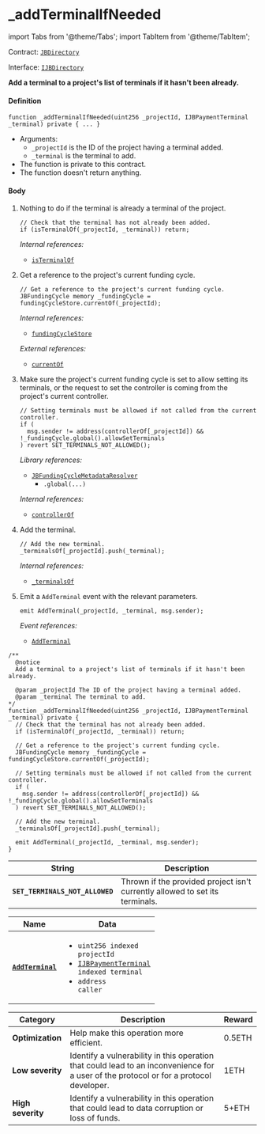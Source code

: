 # _addTerminalIfNeeded

import Tabs from '@theme/Tabs';
import TabItem from '@theme/TabItem';

Contract: [`JBDirectory`](/dev/api/v3/contracts/jbdirectory/README.md)​‌

Interface: [`IJBDirectory`](/dev/api/v3/interfaces/ijbdirectory.md)

<Tabs>
<TabItem value="Step by step" label="Step by step">

**Add a terminal to a project's list of terminals if it hasn't been already.**

#### Definition


```
function _addTerminalIfNeeded(uint256 _projectId, IJBPaymentTerminal _terminal) private { ... }
```
* Arguments:
  * `_projectId` is the ID of the project having a terminal added.
  * `_terminal` is the terminal to add.
* The function is private to this contract.
* The function doesn't return anything.

#### Body
1.  Nothing to do if the terminal is already a terminal of the project.
    ```
    // Check that the terminal has not already been added.
    if (isTerminalOf(_projectId, _terminal)) return;
    ```

    _Internal references:_

    * [`isTerminalOf`](/dev/api/v3/contracts/jbdirectory/read/isterminalof.md)

2.  Get a reference to the project's current funding cycle.

    ```
    // Get a reference to the project's current funding cycle.
    JBFundingCycle memory _fundingCycle = fundingCycleStore.currentOf(_projectId);
    ```

    _Internal references:_

    * [`fundingCycleStore`](/dev/api/v3/contracts/jbdirectory/properties/fundingcyclestore.md)

    _External references:_

    * [`currentOf`](/dev/api/v3/contracts/jbfundingcyclestore/read/currentof.md)

3.  Make sure the project's current funding cycle is set to allow setting its terminals, or the request to set the controller is coming from the project's current controller.

    ```
    // Setting terminals must be allowed if not called from the current controller.
    if (
      msg.sender != address(controllerOf[_projectId]) && !_fundingCycle.global().allowSetTerminals
    ) revert SET_TERMINALS_NOT_ALLOWED();
    ```

    _Library references:_

    * [`JBFundingCycleMetadataResolver`](/dev/api/v3/libraries/jbfundingcyclemetadataresolver.md)
      * `.global(...)`

    _Internal references:_

    * [`controllerOf`](/dev/api/v3/contracts/jbdirectory/properties/controllerof.md)

4.  Add the terminal.
    ```
    // Add the new terminal.
    _terminalsOf[_projectId].push(_terminal);
    ```

    _Internal references:_

    * [`_terminalsOf`](/dev/api/v3/contracts/jbdirectory/properties/-_terminalsof.md)
5.  Emit a `AddTerminal` event with the relevant parameters.

    ```
    emit AddTerminal(_projectId, _terminal, msg.sender);
    ```

    _Event references:_

    * [`AddTerminal`](/dev/api/v3/contracts/jbdirectory/events/addterminal.md)

</TabItem>

<TabItem value="Code" label="Code">

```
/** 
  @notice 
  Add a terminal to a project's list of terminals if it hasn't been already.

  @param _projectId The ID of the project having a terminal added.
  @param _terminal The terminal to add.
*/
function _addTerminalIfNeeded(uint256 _projectId, IJBPaymentTerminal _terminal) private {
  // Check that the terminal has not already been added.
  if (isTerminalOf(_projectId, _terminal)) return;

  // Get a reference to the project's current funding cycle.
  JBFundingCycle memory _fundingCycle = fundingCycleStore.currentOf(_projectId);

  // Setting terminals must be allowed if not called from the current controller.
  if (
    msg.sender != address(controllerOf[_projectId]) && !_fundingCycle.global().allowSetTerminals
  ) revert SET_TERMINALS_NOT_ALLOWED();

  // Add the new terminal.
  _terminalsOf[_projectId].push(_terminal);

  emit AddTerminal(_projectId, _terminal, msg.sender);
}
```

</TabItem>
<TabItem value="Errors" label="Errors">

| String                            | Description                                                      |
| --------------------------------- | ---------------------------------------------------------------- |
| **`SET_TERMINALS_NOT_ALLOWED`**          | Thrown if the provided project isn't currently allowed to set its terminals.                |

</TabItem>

<TabItem value="Events" label="Events">

| Name                                          | Data                                                                                                                                                                                                        |
| --------------------------------------------- | ----------------------------------------------------------------------------------------------------------------------------------------------------------------------------------------------------------- |
| [**`AddTerminal`**](/dev/api/v3/contracts/jbdirectory/events/addterminal.md) | <ul><li><code>uint256 indexed projectId</code></li><li><code><a href="/dev/api/v3/interfaces/ijbpaymentterminal">IJBPaymentTerminal</a> indexed terminal</code></li><li><code>address caller</code></li></ul> |

</TabItem>

<TabItem value="Bug bounty" label="Bug bounty">

| Category          | Description                                                                                                                            | Reward |
| ----------------- | -------------------------------------------------------------------------------------------------------------------------------------- | ------ |
| **Optimization**  | Help make this operation more efficient.                                                                                               | 0.5ETH |
| **Low severity**  | Identify a vulnerability in this operation that could lead to an inconvenience for a user of the protocol or for a protocol developer. | 1ETH   |
| **High severity** | Identify a vulnerability in this operation that could lead to data corruption or loss of funds.                                        | 5+ETH  |

</TabItem>
</Tabs>
